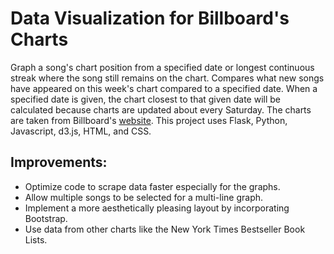 # Data Visualization for Billboard's Charts
Graph a song's chart position from a specified date or longest continuous streak where the song still remains on the chart. Compares what new songs have appeared on this week's chart compared to a specified date. When a specified date is given, the chart closest to that given date will be calculated because charts are updated about every Saturday. The charts are taken from Billboard's [website](http://www.billboard.com/charts). This project uses Flask, Python, Javascript, d3.js, HTML, and CSS.


## Improvements:
* Optimize code to scrape data faster especially for the graphs.
* Allow multiple songs to be selected for a multi-line graph.
* Implement a more aesthetically pleasing layout by incorporating Bootstrap.
* Use data from other charts like the New York Times Bestseller Book Lists.
